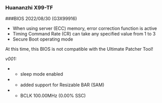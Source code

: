 ### Huananzhi X99-TF
###BIOS 2022/08/30 (G3X99916)

+ When using server (ECC) memory, error correction function is active
+ Timing Command Rate (CR) can take any specified value from 1 to 3
+ Secure Boot operating mode

At this time, this BIOS is not compatible with the Ultimate Patcher Tool!

*v001:*
* + sleep mode enabled
* + added support for Resizable BAR (SAM)
* + BCLK 100.00MHz (0.00% SSC)
